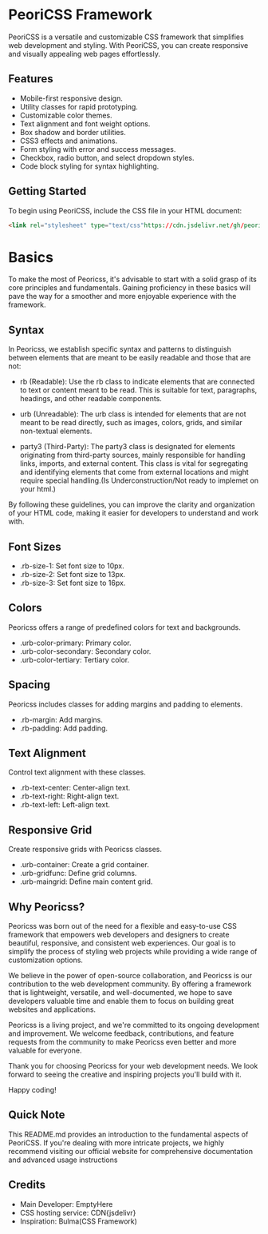 # PeoriCSS Framework

PeoriCSS is a versatile and customizable CSS framework that simplifies web development and styling. With PeoriCSS, you can create responsive and visually appealing web pages effortlessly.

## Features

- Mobile-first responsive design.
- Utility classes for rapid prototyping.
- Customizable color themes.
- Text alignment and font weight options.
- Box shadow and border utilities.
- CSS3 effects and animations.
- Form styling with error and success messages.
- Checkbox, radio button, and select dropdown styles.
- Code block styling for syntax highlighting.

## Getting Started

To begin using PeoriCSS, include the CSS file in your HTML document:

```html
<link rel="stylesheet" type="text/css"https://cdn.jsdelivr.net/gh/peoric/Peroricss@main/Peoricss.css">
````

# Basics
To make the most of Peoricss, it's advisable to start with a solid grasp of its core principles and fundamentals. Gaining proficiency in these basics will pave the way for a smoother and more enjoyable experience with the framework.

## Syntax
In Peoricss, we establish specific syntax and patterns to distinguish between elements that are meant to be easily readable and those that are not:

- rb (Readable): Use the rb class to indicate elements that are connected to text or content meant to be read. This is suitable for text, paragraphs, headings, and other readable components.

- urb (Unreadable): The urb class is intended for elements that are not meant to be read directly, such as images, colors, grids, and similar non-textual elements.

- party3 (Third-Party): The party3 class is designated for elements originating from third-party sources, mainly responsible for handling links, imports, and external content. This class is vital for segregating and identifying elements that come from external locations and might require special handling.(Is Underconstruction/Not ready to implemet on your html.)

By following these guidelines, you can improve the clarity and organization of your HTML code, making it easier for developers to understand and work with.

## Font Sizes
- .rb-size-1: Set font size to 10px.
- .rb-size-2: Set font size to 13px.
- .rb-size-3: Set font size to 16px.

## Colors
Peoricss offers a range of predefined colors for text and backgrounds.

- .urb-color-primary: Primary color.
- .urb-color-secondary: Secondary color.
- .urb-color-tertiary: Tertiary color.

## Spacing
Peoricss includes classes for adding margins and padding to elements.

- .rb-margin: Add margins.
- .rb-padding: Add padding.

## Text Alignment
Control text alignment with these classes.

- .rb-text-center: Center-align text.
- .rb-text-right: Right-align text.
- .rb-text-left: Left-align text.

## Responsive Grid
Create responsive grids with Peoricss classes.

- .urb-container: Create a grid container.
- .urb-gridfunc: Define grid columns.
- .urb-maingrid: Define main content grid.

## Why Peoricss?

Peoricss was born out of the need for a flexible and easy-to-use CSS framework that empowers web developers and designers to create beautiful, responsive, and consistent web experiences. Our goal is to simplify the process of styling web projects while providing a wide range of customization options.

We believe in the power of open-source collaboration, and Peoricss is our contribution to the web development community. By offering a framework that is lightweight, versatile, and well-documented, we hope to save developers valuable time and enable them to focus on building great websites and applications.

Peoricss is a living project, and we're committed to its ongoing development and improvement. We welcome feedback, contributions, and feature requests from the community to make Peoricss even better and more valuable for everyone.

Thank you for choosing Peoricss for your web development needs. We look forward to seeing the creative and inspiring projects you'll build with it.

Happy coding!

## Quick Note
This README.md provides an introduction to the fundamental aspects of PeoriCSS. If you're dealing with more intricate projects, we highly recommend visiting our official website for comprehensive documentation and advanced usage instructions

## Credits
- Main Developer: EmptyHere
- CSS hosting service: CDN{jsdelivr}
- Inspiration: Bulma(CSS Framework)

